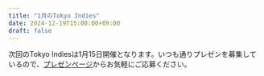 ```yaml
---
title: "1月のTokyo Indies"
date: 2024-12-19T15:00:00+09:00
draft: false
---
```


次回のTokyo Indiesは1月15日開催となります。いつも通りプレゼンを募集しているので、[プレゼンページ](/present)からお気軽にご応募ください。
